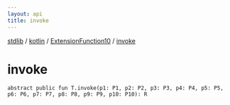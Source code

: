 ```yaml
---
layout: api
title: invoke
---
```

[stdlib](../../index.html) / [kotlin](../index.html) / [ExtensionFunction10](index.html) / [invoke](invoke.html)

# invoke

```
abstract public fun T.invoke(p1: P1, p2: P2, p3: P3, p4: P4, p5: P5, p6: P6, p7: P7, p8: P8, p9: P9, p10: P10): R
```
